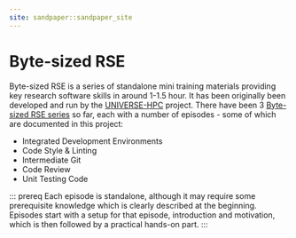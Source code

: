 ```yaml
---
site: sandpaper::sandpaper_site
---
```


# Byte-sized RSE

Byte-sized RSE is a series of standalone mini training materials providing key research software skills in around 1-1.5 hour. It has been originally been developed and run by the [UNIVERSE-HPC](https://www.universe-hpc.ac.uk/) project. There have been 3 [Byte-sized RSE series](https://www.universe-hpc.ac.uk/events/byte-sized-rse/) so far, each with a number of episodes - some of which are documented in this project:

- Integrated Development Environments
- Code Style & Linting
- Intermediate Git
- Code Review
- Unit Testing Code

::: prereq
Each episode is standalone, although it may require some prerequisite knowledge which is clearly described at the beginning. Episodes start with a setup for that episode, introduction and motivation, which is then followed by a practical hands-on part.
:::
